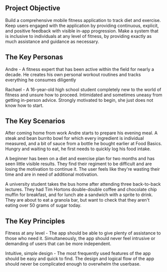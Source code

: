 <h2>Project Objective</h2>

Build a comprehensive mobile fitness application to track diet and exercise. Keep users engaged with the application by providing continuous, explicit, and positive feedback with visible in-app progression. Make a system that is inclusive to individuals at any level of fitness, by providing exactly as much assistance and guidance as necessary.

<h2>The Key Personas</h2>

Andre - A fitness expert that has been active within the field for nearly a decade. He creates his own personal workout routines and tracks everything he consumes diligently

Rachael - A 16-year-old high school student completely new to the world of fitness and unsure how to proceed. Intimidated and sometimes uneasy from getting in-person advice. Strongly motivated to begin, she just does not know how to start.

<h2>The Key Scenarios</h2>

After coming home from work Andre starts to prepare his evening meal. A steak and bean burrito bowl for which every ingredient is individual measured, and a bit of sauce from a bottle he bought earlier at Food Basics. Hungry and waiting to eat, he first needs to quickly log his food intake.

A beginner has been on a diet and exercise plan for two months and has seen little visible results. They find their regiment to be difficult and are losing the motivation to continue it. The user feels like they're wasting their time and are in need of additional motivation.

A university student takes the bus home after attending three back-to-back lectures. They had Tim Hortons double-double coffee and chocolate chip muffin for breakfast, and for lunch ate a sandwich with a sprite to drink. They are about to eat a granola bar, but want to check that they aren't eating over 50 grams of sugar today.

<h2>The Key Principles</h2>

Fitness at any level - The app should be able to give plenty of assistance to those who need it. Simultaneously, the app should never feel intrusive or demanding of users that can be more independent. 

Intuitive, simple design - The most frequently used features of the app should be easy and quick to find. The design and logical flow of the app should never be complicated enough to overwhelm the userbase. 
